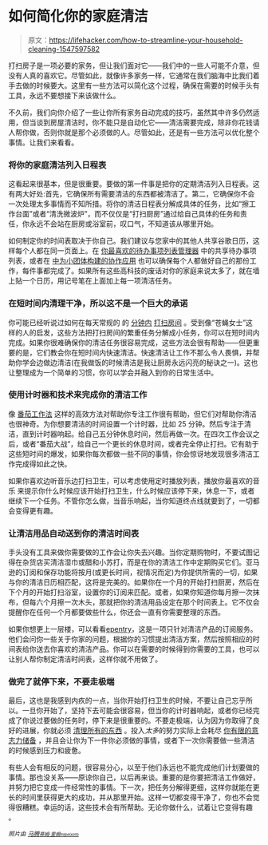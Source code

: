 # 如何简化你的家庭清洁

> 原文：<https://lifehacker.com/how-to-streamline-your-household-cleaning-1547597582>

打扫房子是一项必要的家务，但让我们面对它——我们中的一些人可能不介意，但没有人真的喜欢它。尽管如此，就像许多家务一样，它通常在我们脑海中比我们着手去做的时候要大。这里有一些方法可以简化这个过程，确保在需要的时候手头有工具，永远不要想接下来该做什么。



不久前，我们向你介绍了一些让你所有家务自动完成的技巧，虽然其中许多仍然适用，但当谈到房屋清洁时，你不能只是自动化它——清洁需要完成，除非你花钱请人帮你做，否则你就是那个必须做的人。尽管如此，还是有一些方法可以优化整个事情。让我们来看看。

### 将你的家庭清洁列入日程表

这看起来很基本，但是很重要。要做的第一件事是把你的定期清洁列入日程表。这有两大好处:首先，它确保所有需要清洁的东西都被清洁了。第二，它确保你不会一次处理太多事情而不知所措。将你的清洁日程表分解成具体的任务，比如“擦工作台面”或者“清洗微波炉”，而不仅仅是“打扫厨房”通过给自己具体的任务和责任，你永远不会站在厨房或浴室前，叹口气，不知道该从哪里开始。

如何制定你的时间表取决于你自己。我们建议与您家中的其他人共享谷歌日历，这样每个人都在同一页面上。在 [你最喜欢的待办事项列表管理器](https://lifehacker.com/five-best-to-do-list-managers-5924093) 中的共享待办事项列表，或者在 [中为小团体构建的协作应用](http://lifehacker.com/the-best-collaboration-tools-for-small-groups-and-teams-1477548590) 也可以确保每个人都做好自己的那份工作，每件事都完成了。如果所有这些高科技的废话对你的家庭来说太多了，就在墙上贴一个日历，用记号笔在上面加上每一项清洁任务。

### 在短时间内清理干净，所以这不是一个巨大的承诺

你可能已经听说过如何在每天常规的 的 [分钟内](http://lifehacker.com/keep-your-home-clean-in-20-minutes-a-day-for-30-days-5877542) [打扫房间](https://lifehacker.com/how-to-clean-your-house-in-15-minutes-or-less-5967278) 。受到像“苍蝇女士”这样的人的启发，这些方法把打扫房间的繁重任务分解成小任务，你可以在短时间内完成。如果你很难确保你的清洁任务很容易完成，这些方法会很有帮助——但更重要的是，它们教会你在短时间内快速清洁。快速清洁让工作不那么令人畏惧，并帮助你学会边做边清洁(在我做饭的时候清洁是我让厨房永远闪亮的秘诀之一)。这也让整理成为一个简单的习惯，你可以学会并融入到你的日常生活中。

### 使用计时器和技术来完成你的清洁工作

像 [番茄工作法](https://lifehacker.com/the-pomodoro-technique-fights-deadline-anxiety-with-a-t-30951587) 这样的高效方法对帮助你专注工作很有帮助，但它们对帮助你清洁也很神奇。为你想要清洁的时间设置一个计时器，比如 25 分钟。然后专注于清洁，直到计时器响起。给自己五分钟休息时间，然后再做一次。在四次工作会议之后，或者“番茄大战”，给自己一个更长的休息时间，或者完全停止打扫。它有助于这些短时间的爆发，如果你每次都做一些不同的事情，你会惊讶地发现很多清洁工作完成得如此之快。

如果你喜欢边听音乐边打扫卫生，可以考虑使用定时播放列表，播放你最喜欢的音乐 来提示你什么时候应该开始打扫卫生，什么时候应该停下来，休息一下，或者继续下一个任务。不管你怎么做，当音乐响起，当你知道终点线就要到了，一切都会变得更有趣。

### 让清洁用品自动送到你的清洁时间表

手头没有工具来做你需要做的工作会让你失去兴趣。当你定期购物时，不要试图记得在杂货店买清洁湿巾或醋和小苏打，而是在你的清洁工作中定期购买它们。亚马逊的订阅和保存功能将按月(或更长时间，视情况而定)为你提供所需的一切，如果与你的清洁日历相匹配，这将是完美的。如果你在一个月的开始打扫厨房，然后在下个月的开始打扫浴室，设置你的订阅来匹配。或者，如果你知道你每月擦一次抹布，但每六个月擦一次木头，那就把你的清洁用品设定在那个时间表上。它不仅会提醒你在任何一个月都要做些什么，你还会一直有你需要整理的东西。

如果你想更上一层楼，可以看看[epentry](https://www.epantry.com/#home)，这是一项只针对清洁产品的订阅服务。他们会问你一些关于你家的问题，根据你的习惯提出清洁方案，然后按照相应的时间表给你送去你喜欢的清洁产品。你可以在需要的时候得到你需要的工具，也可以让别人帮你制定清洁时间表，这样你就不用做了。

### 做完了就停下来，不要走极端

最后，这也是我感到内疚的一点，当你开始打扫卫生的时候，不要让自己忘乎所以。一旦你开始了，坚持下去可能会很容易，但当你的计时器响起，或者你已经完成了你说过要做的任务时，停下来是很重要的。不要走极端，认为因为你取得了良好的进展，你就必须 [清理所有的东西](http://hyperboleandahalf.blogspot.com/2010/06/this-is-why-ill-never-be-adult.html) 。投入*太多*的努力实际上会耗尽 [你有限的意志力储备](https://lifehacker.com/youve-got-a-limited-supply-of-willpower-so-use-it-wise-5662132) ，并且会让你为下一件你必须做的事情，或者下一次你需要做一些清洁的时候感到压力和疲惫。

有些人会有相反的问题，很容易分心，以至于他们永远也不能完成他们计划要做的事情。那也没关系——原谅你自己，以后再来谈。重要的是你要把清洁工作做好，并努力把它变成一件经常性的事情。下一次，把任务分解得更细，这样你就能在更长的时间里获得更大的成功，并从那里开始。这样一切都变得干净了，你也不会觉得很糟糕。幸运的话，这些技术会有所帮助。无论你做什么，试着让它变得有趣 。

*<small>照片由</small>* [*<small>马腾</small>*](http://www.flickr.com/photos/takens/5687744617/)*<small></small>*<small>[*<small>蒂姆·里根</small>*](http://www.flickr.com/photos/27141279@N00/3133482828/)*<small></small>*<small>[*<small>mlpeixoto</small>*](http://www.flickr.com/photos/mlpeixoto/5351547427/)</small></small>

<small><small></small></small>